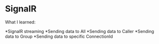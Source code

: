 # SignalR

What I learned:

*SignalR streaming
*Sending data to All
*Sending data to Caller
*Sending data to Group
*Sending data to specific ConnectionId

